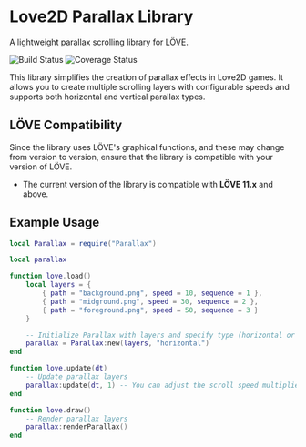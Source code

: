 # Love2D Parallax Library

A lightweight parallax scrolling library for [LÖVE](https://love2d.org/).

![Build Status](https://img.shields.io/badge/build-passing-brightgreen) ![Coverage Status](https://img.shields.io/badge/coverage-100%25-brightgreen)

This library simplifies the creation of parallax effects in Love2D games. It allows you to create multiple scrolling layers with configurable speeds and supports both horizontal and vertical parallax types.

## LÖVE Compatibility

Since the library uses LÖVE's graphical functions, and these may change from version to version, ensure that the library is compatible with your version of LÖVE.

- The current version of the library is compatible with **LÖVE 11.x** and above.

## Example Usage

```lua
local Parallax = require("Parallax")

local parallax

function love.load()
    local layers = {
        { path = "background.png", speed = 10, sequence = 1 },
        { path = "midground.png", speed = 30, sequence = 2 },
        { path = "foreground.png", speed = 50, sequence = 3 }
    }

    -- Initialize Parallax with layers and specify type (horizontal or vertical)
    parallax = Parallax:new(layers, "horizontal")
end

function love.update(dt)
    -- Update parallax layers
    parallax:update(dt, 1) -- You can adjust the scroll speed multiplier here
end

function love.draw()
    -- Render parallax layers
    parallax:renderParallax()
end
